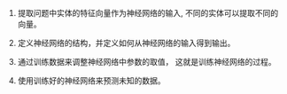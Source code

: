 
1. 提取问题中实体的特征向量作为神经网络的输入, 不同的实体可以提取不同的向量。

2. 定义神经网络的结构，并定义如何从神经网络的输入得到输出。

3. 通过训练数据来调整神经网络中参数的取值， 这就是训练神经网络的过程。

4. 使用训练好的神经网络来预测未知的数据。